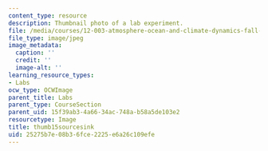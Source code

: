 ```yaml
---
content_type: resource
description: Thumbnail photo of a lab experiment.
file: /media/courses/12-003-atmosphere-ocean-and-climate-dynamics-fall-2008/25275b7e08b36fce2225e6a26c109efe_thumb15sourcesink.JPG
file_type: image/jpeg
image_metadata:
  caption: ''
  credit: ''
  image-alt: ''
learning_resource_types:
- Labs
ocw_type: OCWImage
parent_title: Labs
parent_type: CourseSection
parent_uid: 15f39ab3-4a66-34ac-748a-b58a5de103e2
resourcetype: Image
title: thumb15sourcesink
uid: 25275b7e-08b3-6fce-2225-e6a26c109efe
---
```

